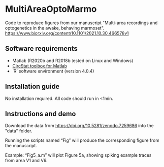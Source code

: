 # MultiAreaOptoMarmo
Code to reproduce figures from our manuscript "Multi-area recordings and optogenetics in the awake, behaving marmoset".
https://www.biorxiv.org/content/10.1101/2021.10.30.466578v1

## Software requirements
-	Matlab (R2020b and R2018b tested on Linux and Windows)
-	[CircStat toolbox for Matlab](https://de.mathworks.com/matlabcentral/fileexchange/10676-circular-statistics-toolbox-directional-statistics)
-	‘R’ software environment (version 4.0.4)

## Installation guide
No installation required. All code should run in <1min.

## Instructions and demo
Download the data from https://doi.org/10.5281/zenodo.7259686 into the "data" folder.

Running the scripts named “Fig” will produce the corresponding figure from the manuscript.

Example: “Fig5_a.m” will plot Figure 5a, showing spiking example traces from area V1 and V6.
